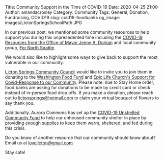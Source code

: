 Title: Community Support in the Time of COVID-19
Date: 2020-04-25 21:00
Author: amandacrosley
Category: Community
Tags: General, Donation, Fundraising, COVID19
slug: coid19-foodbanks
og_image: images/LictonSpringsSchoolPath.JPG

In our previous post, we mentioned some community resources to help support you during this unpresedented time including the [COVID-19 Resources from the Office of Mayor Jenny A. Durkan](https://www.seattle.gov/mayor/covid-19) and local community group, [For North Seattle](https://www.facebook.com/groups/fornorthseattle/?ref=br_rs).

We would also like to highlight some ways to give back to support the most vulnerable in our community. 

[Licton Springs Community Council](https://lictonsprings.org/) would like to invite you to join them in donating to the [Washington Food Fund](https://philanthropynw.org/wa-food-fund) and [Epic Life Church's Support for Covid-Response to our Community](https://epiclifechurch.churchcenter.com/giving). Please note: due to Stay Home order, food banks are asking for donations to be made by credit card or check instead of in-person food drop offs. If you make a donation, please reach out to lictonsprings@hotmail.com to claim your virtual bouquet of flowers to say thank you.

Additionally, Aurora Commons has set up the [COVID-19 Unshelted Community Fund](https://www.auroracommons.org/covid19communityfund) to help our unhoused community shelter in place by providing enough supplies to keep them warm, sheltered, and fed during this crisis.

Do you know of another resource that our community should know about? Email us at [lovelicton@gmail.com](mailto:lovelicton@gmail.com)

Stay safe! 
